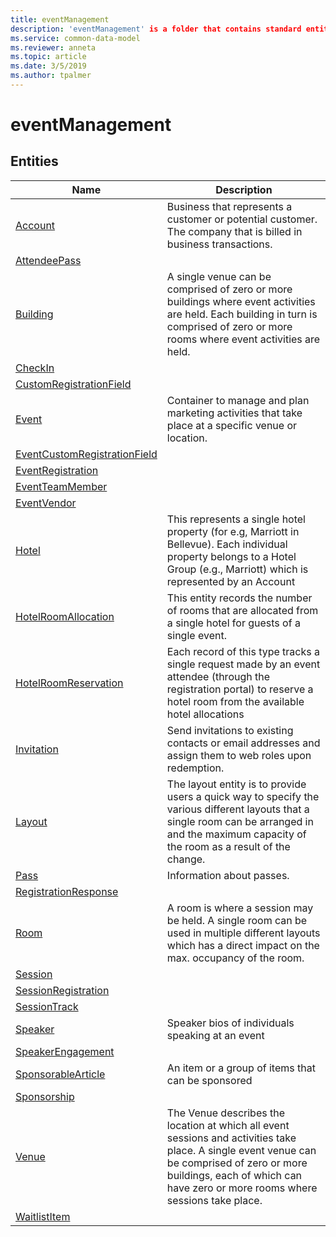 ```yaml
---
title: eventManagement
description: 'eventManagement' is a folder that contains standard entities related to the Common Data Model.
ms.service: common-data-model
ms.reviewer: anneta
ms.topic: article
ms.date: 3/5/2019
ms.author: tpalmer
---
```


# eventManagement


## Entities

|Name|Description|
|---|---|
|[Account](Account.md)|Business that represents a customer or potential customer. The company that is billed in business transactions.  |
|[AttendeePass](AttendeePass.md)|  |
|[Building](Building.md)|A single venue can be comprised of zero or more buildings where event activities are held. Each building in turn is comprised of zero or more rooms where event activities are held.  |
|[CheckIn](CheckIn.md)|  |
|[CustomRegistrationField](CustomRegistrationField.md)|  |
|[Event](Event.md)|Container to manage and plan marketing activities that take place at a specific venue or location.  |
|[EventCustomRegistrationField](EventCustomRegistrationField.md)|  |
|[EventRegistration](EventRegistration.md)|  |
|[EventTeamMember](EventTeamMember.md)|  |
|[EventVendor](EventVendor.md)|  |
|[Hotel](Hotel.md)|This represents a single hotel property (for e.g, Marriott in Bellevue). Each individual property belongs to a Hotel Group (e.g., Marriott) which is represented by an Account  |
|[HotelRoomAllocation](HotelRoomAllocation.md)|This entity records the number of rooms that are allocated from a single hotel for guests of a single event.  |
|[HotelRoomReservation](HotelRoomReservation.md)|Each record of this type tracks a single request made by an event attendee (through the registration portal) to reserve a hotel room from the available hotel allocations  |
|[Invitation](Invitation.md)|Send invitations to existing contacts or email addresses and assign them to web roles upon redemption.  |
|[Layout](Layout.md)|The layout entity is to provide users a quick way to specify the various different layouts that a single room can be arranged in and the maximum capacity of the room as a result of the change.  |
|[Pass](Pass.md)|Information about passes.  |
|[RegistrationResponse](RegistrationResponse.md)|  |
|[Room](Room.md)|A room is where a session may be held. A single room can be used in multiple different layouts which has a direct impact on the max. occupancy of the room.  |
|[Session](Session.md)|  |
|[SessionRegistration](SessionRegistration.md)|  |
|[SessionTrack](SessionTrack.md)|  |
|[Speaker](Speaker.md)|Speaker bios of individuals speaking at an event  |
|[SpeakerEngagement](SpeakerEngagement.md)|  |
|[SponsorableArticle](SponsorableArticle.md)|An item or a group of items that can be sponsored  |
|[Sponsorship](Sponsorship.md)|  |
|[Venue](Venue.md)|The Venue describes the location at which all event sessions and activities take place. A single event venue can be comprised of zero or more buildings, each of which can have zero or more rooms where sessions take place.  |
|[WaitlistItem](WaitlistItem.md)|  |
